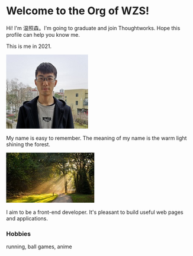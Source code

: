 # Welcome to the Org of WZS!
Hi! I'm 温照森。I'm going to graduate and join Thoughtworks. Hope this profile can help you know me.

This is me in 2021.

![name](https://github.com/LearnByTry/.github/blob/main/profile/pictures/me-2021.jpg)

My name is easy to remember. The meaning of my name is the warm light shining the forest. 

![name](https://github.com/LearnByTry/.github/blob/main/profile/pictures/name-meaning.jpeg)

I aim to be a front-end developer. It's pleasant to build useful web pages and applications.



### Hobbies

running, ball games, anime

